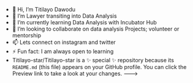 - 👋 Hi, I’m Titilayo Dawodu
- 👀 I’m Lawyer transiting into Data Analysis
- 🌱 I’m currently learning Data Analysis with Incubator Hub
- 💞️ I’m looking to collaborate on data analysis Projects; volunteer or mentorship
- 📫 Lets connect on instagram and twitter
- ⚡ Fun fact: I am always open to learning
- Titilayo-star/Titilayo-star is a ✨ special ✨ repository because its `README.md` (this file) appears on your GitHub profile.
You can click the Preview link to take a look at your changes.
--->
